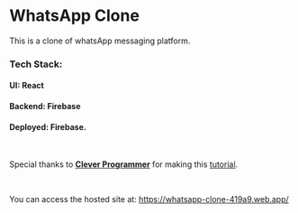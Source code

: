 # WhatsApp Clone

This is a clone of whatsApp  messaging platform.
<br/>
### Tech Stack:
#### UI: React
#### Backend: Firebase
#### Deployed: Firebase.

<br/>

Special thanks to <a href="https://www.youtube.com/channel/UCqrILQNl5Ed9Dz6CGMyvMTQ"><b>Clever Programmer</b></a> for making this <a href="https://www.youtube.com/watch?v=pUxrDcITyjg&list=PL-J2q3Ga50oMQa1JdSJxYoZELwOJAXExP&index=16">tutorial</a>.

<br/>

You can access the hosted site at: https://whatsapp-clone-419a9.web.app/
